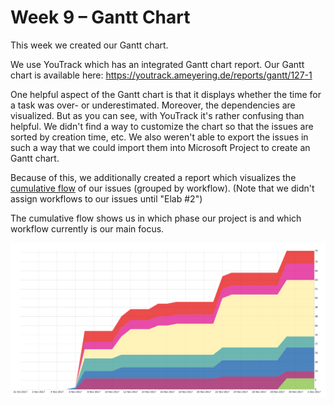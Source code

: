 # Week 9 – Gantt Chart

This week we created our Gantt chart. 

We use YouTrack which has an integrated Gantt chart report. Our Gantt chart is available here: https://youtrack.ameyering.de/reports/gantt/127-1

One helpful aspect of the Gantt chart is that it displays whether the time for a task was over- or underestimated. Moreover, the dependencies are visualized. But as you can see, with YouTrack it's rather confusing than helpful. We didn't find a way to customize the chart so that the issues are sorted by creation time, etc.
We also weren't able to export the issues in such a way that we could import them into Microsoft Project to create an Gantt chart.

Because of this, we additionally created a report which visualizes the [cumulative flow](https://youtrack.ameyering.de/reports/cumulativeFlow/140-0) of our issues (grouped by workflow).
(Note that we didn't assign workflows to our issues until "Elab #2")

The cumulative flow shows us in which phase our project is and which workflow currently is our main focus.

![cumulative flow](img/CumulativeFlow.png)
